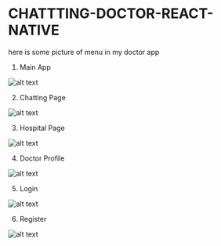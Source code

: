 # CHATTTING-DOCTOR-REACT-NATIVE
here is some  picture of menu in my doctor app

1. Main App

![alt text](http://url/to/img.png)



2. Chatting Page

![alt text](http://url/to/img.png)


3. Hospital Page

![alt text](http://url/to/img.png)



4. Doctor Profile

![alt text](http://url/to/img.png)



5. Login

![alt text](http://url/to/img.png)


6. Register

![alt text](http://url/to/img.png)


